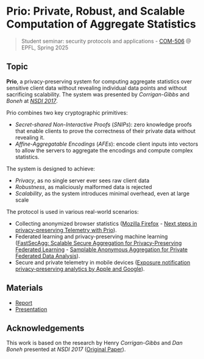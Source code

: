 # Prio: Private, Robust, and Scalable Computation of Aggregate Statistics

> Student seminar: security protocols and applications - [COM-506](https://edu.epfl.ch/coursebook/en/student-seminar-security-protocols-and-applications-COM-506) @ EPFL, Spring 2025

## Topic

__Prio__, a privacy-preserving system for computing aggregate statistics over sensitive client data without revealing individual data points and without sacrificing scalability. The system was presented by _Corrigan-Gibbs_ and _Boneh_ at [_NSDI 2017_](https://www.usenix.org/conference/nsdi17/technical-sessions/presentation/corrigan-gibbs).

Prio combines two key cryptographic primitives:

- _Secret-shared Non-Interactive Proofs_ (_SNIPs_): zero knowledge proofs that enable clients to prove the correctness of their private data without revealing it.
- _Affine-Aggregatable Encodings_ (_AFEs_): encode client inputs into vectors to allow the servers to aggregate the encodings and compute complex statistics.

The system is designed to achieve:

- _Privacy_, as no single server ever sees raw client data
- _Robustness_, as maliciously malformed data is rejected
- _Scalability_, as the system introduces minimal overhead, even at large scale

The protocol is used in various real-world scenarios:

- Collecting anonymized browser statistics ([Mozilla Firefox](https://blog.mozilla.org/en/firefox/partnership-ohttp-prio/) - [Next steps in privacy-preserving Telemetry with Prio](https://blog.mozilla.org/security/2019/06/06/next-steps-in-privacy-preserving-telemetry-with-prio/)).
- Federated learning and privacy-preserving machine learning ([FastSecAgg: Scalable Secure Aggregation for Privacy-Preserving Federated Learning](https://arxiv.org/abs/2009.11248) - [Samplable Anonymous Aggregation for Private Federated Data
Analysis](https://arxiv.org/abs/2307.15017)).
- Secure and private telemetry in mobile devices ([Exposure notification privacy-preserving analytics by Apple and Google](https://covid19-static.cdn-apple.com/applications/covid19/current/static/contact-tracing/pdf/ENPA_White_Paper.pdf)).

## Materials

- [Report](report/prio-report.pdf)
- [Presentation](presentation/prio-presentation.pdf)

## Acknowledgements

This work is based on the research by Henry _Corrigan-Gibbs_ and _Dan Boneh_ presented at _NSDI 2017_ ([Original Paper](https://crypto.stanford.edu/prio/paper.pdf)).